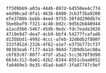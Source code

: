 
                ff509b69-a03a-444b-897d-64550ee4c774
                e4d96cad-0fa1-463b-8400-3cb3f3ba9200
                efe3780b-bebb-4eed-9755-38fdd290db7e
                5be6baf9-f321-4c40-b92c-9d5b2b840944
                a1acd566-5467-45db-9edc-fdc7eada3026
                4719e9d7-dea7-4cb9-bbf4-54277fcafad6
                d135bbd1-4992-4ccc-a7eb-32d8db2f800f
                333f452d-2326-4f62-a1e7-e375b773cf37
                98383ea6-f177-4a1d-984d-7289db1ec88a
                c6f83c07-00f7-47df-a5a2-5cc3678f9d98
                6634c312-0a61-42b2-8344-8551cbaa0652
                fa6469e3-9e35-45ad-ba6f-3fa87747c9ef
                